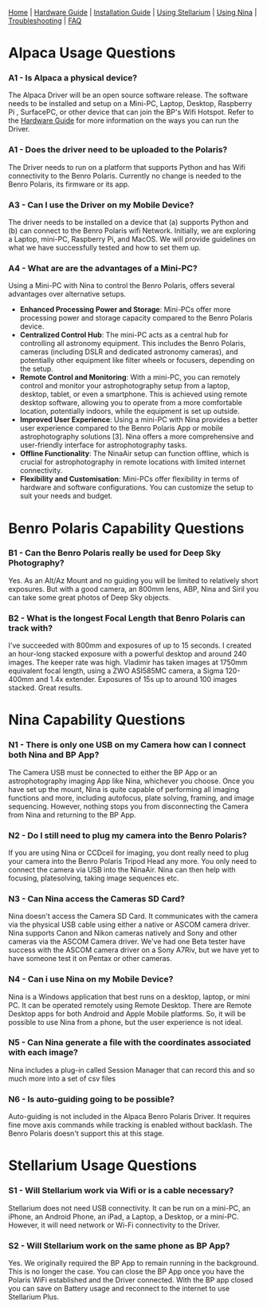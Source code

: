 [Home](../README.md) | [Hardware Guide](./hardware.md) | [Installation Guide](./installation.md) | [Using Stellarium](./stellarium.md) | [Using Nina](./nina.md) | [Troubleshooting](./troubleshooting.md) | [FAQ](./faq.md)

# Alpaca Usage Questions
### A1 - Is Alpaca a physical device?
The Alpaca Driver will be an open source software release. The software needs to be installed and setup on a Mini-PC, Laptop, Desktop, Raspberry Pi , SurfacePC, or other device that can join the BP's Wifi Hotspot. Refer to the [Hardware Guide](./hardware.md) for more information on the ways you can run the Driver.

### A1 - Does the driver need to be uploaded to the Polaris? 
The Driver needs to run on a platform that supports Python and has Wifi connectivity to the Benro Polaris. Currently no change is needed to the Benro Polaris, its firmware or its app.

### A3 - Can I use the Driver on my Mobile Device?
The driver needs to be installed on a device that (a) supports Python and (b) can connect to the Benro Polaris wifi Network. Initially, we are exploring a Laptop, mini-PC, Raspberry Pi, and MacOS. We will provide guidelines on what we have successfully tested and how to set them up.

### A4 - What are are the advantages of a Mini-PC?
Using a Mini-PC with Nina to control the Benro Polaris, offers several advantages over alternative setups. 
* **Enhanced Processing Power and Storage**: Mini-PCs offer more processing power and storage capacity compared to the Benro Polaris device. 
* **Centralized Control Hub**: The mini-PC acts as a central hub for controlling all astronomy equipment. This includes the Benro Polaris, cameras (including DSLR and dedicated astronomy cameras), and potentially other equipment like filter wheels or focusers, depending on the setup.
* **Remote Control and Monitoring**: With a mini-PC, you can remotely control and monitor your astrophotography setup from a laptop, desktop, tablet, or even a smartphone. This is achieved using remote desktop software, allowing you to operate from a more comfortable location, potentially indoors, while the equipment is set up outside.
* **Improved User Experience**: Using a mini-PC with Nina provides a better user experience compared to the Benro Polaris App or mobile astrophotography solutions [3]. Nina offers a more comprehensive and user-friendly interface for astrophotography tasks.
* **Offline Functionality**: The NinaAir setup can function offline, which is crucial for astrophotography in remote locations with limited internet connectivity.
* **Flexibility and Customisation**: Mini-PCs offer flexibility in terms of hardware and software configurations. You can customize the setup to suit your needs and budget.

# Benro Polaris Capability Questions

### B1 - Can the Benro Polaris really be used for Deep Sky Photography?
Yes. As an Alt/Az Mount and no guiding you will be limited to relatively short exposures. But with a good camera, an 800mm lens, ABP, Nina and Siril you can take some great photos of Deep Sky objects.

### B2 - What is the longest Focal Length that Benro Polaris can track with?
I've succeeded with 800mm and exposures of up to 15 seconds. I created an hour-long stacked exposure with a powerful desktop and around 240 images. The keeper rate was high. Vladimir has taken images at 1750mm equivalent focal length, using a ZWO ASI585MC camera, a Sigma 120-400mm and 1.4x extender. Exposures of 15s up to around 100 images stacked. Great results.

# Nina Capability Questions
### N1 - There is only one USB on my Camera how can I connect both Nina and BP App?
The Camera USB must be connected to either the BP App or an astrophotography imaging App like Nina, whichever you choose. Once you have set up the mount, Nina is quite capable of performing all imaging functions and more, including autofocus, plate solving, framing, and image sequencing. However, nothing stops you from disconnecting the Camera from Nina and returning to the BP App.

### N2 - Do I still need to plug my camera into the Benro Polaris?
If you are using Nina or CCDceil for imaging, you dont really need to plug your camera into the Benro Polaris Tripod Head any more. You only need to connect the camera via USB into the NinaAir. Nina can then help with focusing, platesolving, taking image sequences etc.

### N3 - Can Nina access the Cameras SD Card?
Nina doesn't access the Camera SD Card. It communicates with the camera via the physical USB cable using either a native or ASCOM camera driver. Nina supports Canon and Nikon cameras natively and Sony and other cameras via the ASCOM Camera driver. We've had one Beta tester have success with the ASCOM camera driver on a Sony A7Riv, but we have yet to have someone test it on Pentax or other cameras.

### N4 - Can i use Nina on my Mobile Device?
Nina is a Windows application that best runs on a desktop, laptop, or mini PC. It can be operated remotely using Remote Desktop. There are Remote Desktop apps for both Android and Apple Mobile platforms. So, it will be possible to use Nina from a phone, but the user experience is not ideal.

### N5 - Can Nina generate a file with the coordinates associated with each image?
Nina includes a plug-in called Session Manager that can record this and so much more into a set of csv files

### N6 - Is auto-guiding going to be possible?
Auto-guiding is not included in the Alpaca Benro Polaris Driver. It requires fine move axis commands while tracking is enabled without backlash. The Benro Polaris doesn't support this at this stage.


# Stellarium Usage Questions
### S1 - Will Stellarium work via Wifi or is a cable necessary?
Stellarium does not need USB connectivity. It can be run on a mini-PC, an iPhone, an Android Phone, an iPad, a Laptop, a Desktop, or a mini-PC. However, it will need network or Wi-Fi connectivity to the Driver.

### S2 - Will Stellarium work on the same phone as BP App?
Yes. We originally required the BP App to remain running in the background. This is no longer the case. You can close the BP App once you have the Polaris WiFi established and the Driver connected. With the BP app closed you can save on Battery usage and reconnect to the internet to use Stellarium Plus.